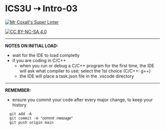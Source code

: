 # ICS3U ⇢ Intro-03

[![Mr Coxall's Super Linter](https://github.com/<OWNER>/<REPOSITORY>/workflows/Mr%20Coxall's%20Super%20Linter/badge.svg)](https://github.com/<OWNER>/<REPOSITORY>/actions)

[![CC BY-NC-SA 4.0](https://img.shields.io/badge/License-CC%20BY--NC--SA%204.0-blue.svg)](./LICENSE)

---

**NOTES ON INITIAL LOAD:**
- wait for the IDE to load completly
- if you are coding in C/C++
  - when you run or debug a C/C++ program for the first time, the IDE will ask what compiler to use; select the 1st choice (C/C++: g++)
  - the IDE will place a task.json file in the .vscode directory

---

**REMEMBER:**
- ensure you commit your code after every major change, to keep your history
```console
  git add -A
  git commit -m "𝑐𝑜𝑚𝑚𝑖𝑡 𝑚𝑒𝑠𝑠𝑎𝑔𝑒"
  git push origin main
```
